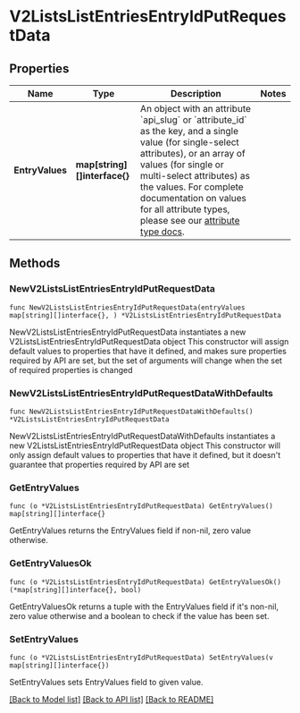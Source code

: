 # V2ListsListEntriesEntryIdPutRequestData

## Properties

Name | Type | Description | Notes
------------ | ------------- | ------------- | -------------
**EntryValues** | **map[string][]interface{}** | An object with an attribute &#x60;api_slug&#x60; or &#x60;attribute_id&#x60; as the key, and a single value (for single-select attributes), or an array of values (for single or multi-select attributes) as the values. For complete documentation on values for all attribute types, please see our [attribute type docs](/docs/attribute-types). | 

## Methods

### NewV2ListsListEntriesEntryIdPutRequestData

`func NewV2ListsListEntriesEntryIdPutRequestData(entryValues map[string][]interface{}, ) *V2ListsListEntriesEntryIdPutRequestData`

NewV2ListsListEntriesEntryIdPutRequestData instantiates a new V2ListsListEntriesEntryIdPutRequestData object
This constructor will assign default values to properties that have it defined,
and makes sure properties required by API are set, but the set of arguments
will change when the set of required properties is changed

### NewV2ListsListEntriesEntryIdPutRequestDataWithDefaults

`func NewV2ListsListEntriesEntryIdPutRequestDataWithDefaults() *V2ListsListEntriesEntryIdPutRequestData`

NewV2ListsListEntriesEntryIdPutRequestDataWithDefaults instantiates a new V2ListsListEntriesEntryIdPutRequestData object
This constructor will only assign default values to properties that have it defined,
but it doesn't guarantee that properties required by API are set

### GetEntryValues

`func (o *V2ListsListEntriesEntryIdPutRequestData) GetEntryValues() map[string][]interface{}`

GetEntryValues returns the EntryValues field if non-nil, zero value otherwise.

### GetEntryValuesOk

`func (o *V2ListsListEntriesEntryIdPutRequestData) GetEntryValuesOk() (*map[string][]interface{}, bool)`

GetEntryValuesOk returns a tuple with the EntryValues field if it's non-nil, zero value otherwise
and a boolean to check if the value has been set.

### SetEntryValues

`func (o *V2ListsListEntriesEntryIdPutRequestData) SetEntryValues(v map[string][]interface{})`

SetEntryValues sets EntryValues field to given value.



[[Back to Model list]](../README.md#documentation-for-models) [[Back to API list]](../README.md#documentation-for-api-endpoints) [[Back to README]](../README.md)


